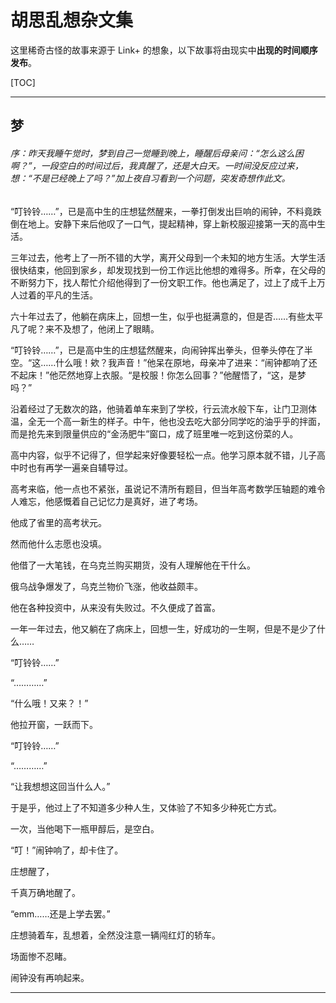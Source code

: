 # 胡思乱想杂文集

这里稀奇古怪的故事来源于 Link+ 的想象，以下故事将由现实中**出现的时间顺序发布**。

[TOC]

------

## 梦

###### *序：昨天我睡午觉时，梦到自己一觉睡到晚上，睡醒后母亲问：“怎么这么困啊？”，一段空白的时间过后，我真醒了，还是大白天。一时间没反应过来，想：“不是已经晚上了吗？”加上夜自习看到一个问题，突发奇想作此文。*

“叮铃铃……”，已是高中生的庄想猛然醒来，一拳打倒发出巨响的闹钟，不料竟跌倒在地上。安静下来后他叹了一口气，提起精神，穿上新校服迎接第一天的高中生活。

三年过去，他考上了一所不错的大学，离开父母到一个未知的地方生活。大学生活很快结束，他回到家乡，却发现找到一份工作远比他想的难得多。所幸，在父母的不断努力下，找人帮忙介绍他得到了一份文职工作。他也满足了，过上了成千上万人过着的平凡的生活。

六十年过去了，他躺在病床上，回想一生，似乎也挺满意的，但是否……有些太平凡了呢？来不及想了，他闭上了眼睛。

“叮铃铃……”，已是高中生的庄想猛然醒来，向闹钟挥出拳头，但拳头停在了半空。“这……什么哦！欸？我声音！”他呆在原地，母亲冲了进来：“闹钟都响了还不起床！”他茫然地穿上衣服。“是校服！你怎么回事？”他醒悟了，“这，是梦吗？”

沿着经过了无数次的路，他骑着单车来到了学校，行云流水般下车，让门卫测体温，全无一个高一新生的样子。中午，他也没去吃大部分同学吃的油乎乎的拌面，而是抢先来到限量供应的“金汤肥牛”窗口，成了班里唯一吃到这份菜的人。

高中内容，似乎不记得了，但学起来好像要轻松一点。他学习原本就不错，儿子高中时也有再学一遍亲自辅导过。

高考来临，他一点也不紧张，虽说记不清所有题目，但当年高考数学压轴题的难令人难忘，他感慨着自己记忆力是真好，进了考场。

他成了省里的高考状元。

然而他什么志愿也没填。

他借了一大笔钱，在乌克兰购买期货，没有人理解他在干什么。

俄乌战争爆发了，乌克兰物价飞涨，他收益颇丰。

他在各种投资中，从来没有失败过。不久便成了首富。

一年一年过去，他又躺在了病床上，回想一生，好成功的一生啊，但是不是少了什么……

“叮铃铃……”

“…………”

“什么哦！又来？！”

他拉开窗，一跃而下。

“叮铃铃……”

“…………”

“让我想想这回当什么人。”

于是乎，他过上了不知道多少种人生，又体验了不知多少种死亡方式。

一次，当他喝下一瓶甲醇后，是空白。

“叮！”闹钟响了，却卡住了。

庄想醒了，

千真万确地醒了。

“emm……还是上学去罢。”

庄想骑着车，乱想着，全然没注意一辆闯红灯的轿车。

场面惨不忍睹。

闹钟没有再响起来。

------

